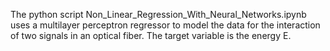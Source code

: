 The python script Non_Linear_Regression_With_Neural_Networks.ipynb uses a multilayer perceptron regressor to model the data for the interaction of two signals in an optical fiber. The target variable is the energy E.